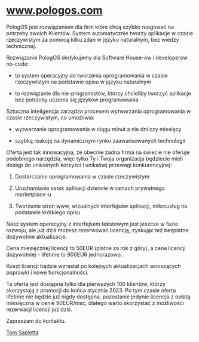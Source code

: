 # www.pologos.com


PologOS jest rozwiązaniem dla firm które chcą szybko reagować na potrzeby swoich Klientów. System automatycznie tworzy aplikacje w czasie rzeczywistym za pomocą kilku zdań w języku naturalnym, bez wiedzy technicznej.


Rozwiązanie PologOS dedykujemy dla Software House-ów i developerów no-code:


+ to system operacyjny do tworzenia oprogramowania w czasie rzeczywistym na podstawie opisu w języku naturalnym

+ to rozwiązanie dla nie-programistów, którzy chcieliby tworzyć aplikacje bez potrzeby uczenia się języków programowania


Sztuczna inteligencja zarządza procesem wytwarzania oprogramowania w czasie rzeczywistym, co umożliwia:

+ wytwarzanie oprogramowania w ciągu minut a nie dni czy miesięcy

+ szybką reakcję na dynamicznym rynku zaawansowanych technologii


Oferta jest tak innowacyjna, że obecnie żadna firma na świecie nie oferuje podobnego narzędzia, więc tylko Ty i Twoja organizacja będziecie mieli dostęp do unikalnych korzyści i unikalnej przewagi konkurencyjnej:


1. Dostarczanie oprogramowania w czasie rzeczywistym 

2. Uruchamianie setek aplikacji dziennie w ramach prywatnego marketplace-u

3. Tworzenie stron www, wizualnych interfejsów aplikacji, mikrousług na podstawie krótkiego opisu


Nasz system operacyjny z interfejsem tekstowym jest jeszcze w fazie rozwoju, ale już dziś możesz rezerwować licencję, zyskując też bezpłatne dożywotnie aktualizacje.

Cena miesięcznej licencji to 50EUR (płatne za rok z góry), a cena licencji dożywotniej - lifetime to 900EUR jednorazowo.

Koszt licencji będzie wzrastał po kolejnych aktualizacjach wnoszących poprawki i nowe funkcjonalności.


Ta oferta jest dostępna tylko dla pierwszych 100 klientów, którzy skorzystają z promocji do końca stycznia 2023. Po tym czasie oferta lifetime nie będzie już nigdy dostępna, pozostanie jedynie licencja z opłatą miesięczną w cenie 90EUR/msc, dlatego warto skorzystać z możliwości rezerwacji licencji już dziś.

Zapraszam do kontaktu.


[Tom Sapletta](https://www.linkedin.com/in/tom-sapletta-com/)
